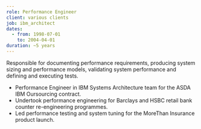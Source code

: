 ```yaml
---
role: Performance Engineer
client: various clients
job: ibm_architect
dates:
  - from: 1998-07-01
    to: 2004-04-01
duration: ~5 years
---
```

Responsible for documenting performance requirements, producing system sizing
and performance models, validating system performance and defining and
executing tests.

* Performance Engineer in IBM Systems Architecture team for the ASDA IBM
  Oursourcing contract.
* Undertook performance engineering for Barclays and HSBC retail bank counter
  re-engineering programmes.
* Led performance testing and system tuning for the MoreThan Insurance product
  launch.
